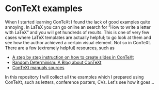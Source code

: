 # ConTeXt examples

When I started learning ConTeXt I found the lack of good examples quite annoying.  In LaTeX you can go online an search for “How to write a letter with LaTeX” and you will get hundreds of results.  This is one of very few cases where LaTeX templates are actually helpful; to go look at them and see how the author achieved a certain visual element.  Not so in ConTeXt.  There are a few (extremely helpful) resources, such as

- [A step by step instruction on how to create slides in ConTeXt](https://github.com/adityam/context-slides-example)
- [Random Determinism: A Blog about ConTeXt](https://adityam.github.io/context-blog/)
- [ConTeXt manuals sources](https://github.com/contextgarden/context-mirror/tree/beta/doc/context/sources/general/manuals)

In this repository I will collect all the examples which I prepared using ConTeXt, such as letters, conference posters, CVs.  Let's see how it goes...